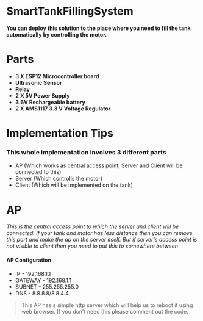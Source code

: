 # SmartTankFillingSystem
**You can deploy this solution to the place where you need to fill the tank automatically by controlling the motor.**

# Parts

* **3 X ESP12 Microcontroller board**
* **Ultrasonic Sensor**
* **Relay**
* **2 X 5V Power Supply**
* **3.6V Rechargeable battery**
* **2 X AMS1117 3.3 V Voltage Regulator**

# Implementation Tips

### This whole implementation involves 3 different parts

* AP (Which works as central access point, Server and Client will be connected to this)
* Server (Which controlls the motor)
* Client (Which will be implemented on the tank)

# AP

*This is the central access point to which the server and client will be connected. If your tank and motor has less distance then you can remove this part and make the ap on the server itself. But if server's access point is not visible to client then you need to put this to somewhere between*

#### AP Configuration
* IP - 192.168.1.1
* GATEWAY - 192.168.1.1
* SUBNET - 255.255.255.0
* DNS - 8.8.8.8/8.8.4.4

> This AP has a simple http server which will help us to reboot it using web browser. If you don't need this please comment out the code.


